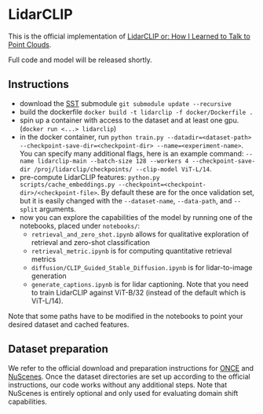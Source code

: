 # LidarCLIP

This is the official implementation of [LidarCLIP or: How I Learned to Talk to Point Clouds](https://giphy.com/gifs/high-quality-highqualitygifs-g01ZnwAUvutuK8GIQn/fullscreen).

Full code and model will be released shortly.

## Instructions

- download the [SST](https://github.com/tusen-ai/SST) submodule `git submodule update --recursive`
- build the dockerfile `docker build -t lidarclip -f docker/Dockerfile .`
- spin up a container with access to the dataset and at least one gpu. (`docker run <...> lidarclip`)
- in the docker container, run `python train.py --datadir=<dataset-path> --checkpoint-save-dir=<checkpoint-dir> --name=<experiment-name>`. You can specify many additional flags, here is an example command: `--name lidarclip-main --batch-size 128 --workers 4 --checkpoint-save-dir /proj/lidarclip/checkpoints/ --clip-model ViT-L/14`.
- pre-compute LidarCLIP features: `python.py scripts/cache_embeddings.py --checkpoint=<checkpoint-dir>/<checkpoint-file>`. By default these are for the once validation set, but it is easily changed with the `--dataset-name`, `--data-path`, and `--split` arguments.
- now you can explore the capabilities of the model by running one of the notebooks, placed under `notebooks/`:
    - `retrieval_and_zero_shot.ipynb` allows for qualitative exploration of retrieval and zero-shot classification
    - `retrieval_metric.ipynb` is for computing quantitative retrieval metrics
    - `diffusion/CLIP_Guided_Stable_Diffusion.ipynb` is for lidar-to-image generation
    - `generate_captions.ipynb` is for lidar captioning. Note that you need to train LidarCLIP against ViT-B/32 (instead of the default which is ViT-L/14).

Note that some paths have to be modified in the notebooks to point your desired dataset and cached features.

## Dataset preparation

We refer to the official download and preparation instructions for [ONCE](https://once-for-auto-driving.github.io/download.html) and [NuScenes](https://nuscenes.org/nuscenes#download). Once the dataset directories are set up according to the official instructions, our code works without any additional steps. Note that NuScenes is entirely optional and only used for evaluating domain shift capabilities.
